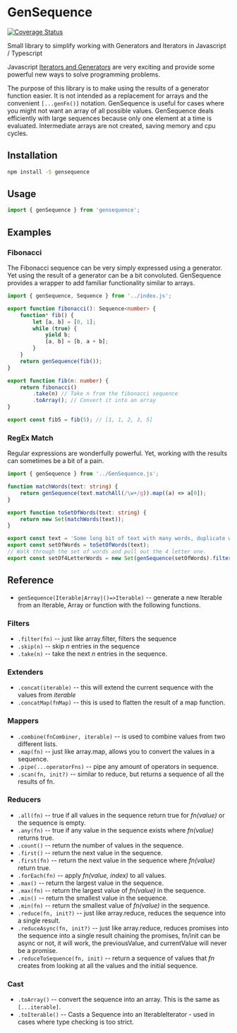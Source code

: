 # GenSequence

[![Coverage Status](https://coveralls.io/repos/github/streetsidesoftware/GenSequence/badge.svg?branch=main)](https://coveralls.io/github/streetsidesoftware/GenSequence?branch=main)

Small library to simplify working with Generators and Iterators in Javascript / Typescript

Javascript [Iterators and Generators](https://developer.mozilla.org/en/docs/Web/JavaScript/Guide/Iterators_and_Generators)
are very exciting and provide some powerful new ways to solve programming problems.

The purpose of this library is to make using the results of a generator function easier.
It is not intended as a replacement for arrays and the convenient `[...genFn()]` notation.
GenSequence is useful for cases where you might not want an array of all possible values.
GenSequence deals efficiently with large sequences because only one element at a time is evaluated.
Intermediate arrays are not created, saving memory and cpu cycles.

## Installation

```sh
npm install -S gensequence
```

## Usage

```ts
import { genSequence } from 'gensequence';
```

## Examples

### Fibonacci

The Fibonacci sequence can be very simply expressed using a generator. Yet using the result of a generator can be a bit convoluted.
GenSequence provides a wrapper to add familiar functionality similar to arrays.

<!--- @@inject: ./src/samples/fibonacci.ts --->

```ts
import { genSequence, Sequence } from '../index.js';

export function fibonacci(): Sequence<number> {
    function* fib() {
        let [a, b] = [0, 1];
        while (true) {
            yield b;
            [a, b] = [b, a + b];
        }
    }
    return genSequence(fib());
}

export function fib(n: number) {
    return fibonacci()
        .take(n) // Take n from the fibonacci sequence
        .toArray(); // Convert it into an array
}

export const fib5 = fib(5); // [1, 1, 2, 3, 5]
```

<!--- @@inject-end: ./src/samples/fibonacci.ts --->

### RegEx Match

Regular expressions are wonderfully powerful. Yet, working with the results can sometimes be a bit of a pain.

<!--- @@inject: ./src/samples/match.ts --->

```ts
import { genSequence } from '../GenSequence.js';

function matchWords(text: string) {
    return genSequence(text.matchAll(/\w+/g)).map((a) => a[0]);
}

export function toSetOfWords(text: string) {
    return new Set(matchWords(text));
}

export const text = 'Some long bit of text with many words, duplicate words...';
export const setOfWords = toSetOfWords(text);
// Walk through the set of words and pull out the 4 letter one.
export const setOf4LetterWords = new Set(genSequence(setOfWords).filter((a) => a.length === 4));
```

<!--- @@inject-end: ./src/samples/match.ts --->

## Reference

- `genSequence(Iterable|Array|()=>Iterable)` -- generate a new Iterable from an Iterable, Array or function with the following functions.

### Filters

- `.filter(fn)` -- just like array.filter, filters the sequence
- `.skip(n)` -- skip _n_ entries in the sequence
- `.take(n)` -- take the next _n_ entries in the sequence.

### Extenders

- `.concat(iterable)` -- this will extend the current sequence with the values from _iterable_
- `.concatMap(fnMap)` -- this is used to flatten the result of a map function.

### Mappers

- `.combine(fnCombiner, iterable)` -- is used to combine values from two different lists.
- `.map(fn)` -- just like array.map, allows you to convert the values in a sequence.
- `.pipe(...operatorFns)` -- pipe any amount of operators in sequence.
- `.scan(fn, init?)` -- similar to reduce, but returns a sequence of all the results of fn.

### Reducers

- `.all(fn)` -- true if all values in the sequence return true for _fn(value)_ or the sequence is empty.
- `.any(fn)` -- true if any value in the sequence exists where _fn(value)_ returns true.
- `.count()` -- return the number of values in the sequence.
- `.first()` -- return the next value in the sequence.
- `.first(fn)` -- return the next value in the sequence where _fn(value)_ return true.
- `.forEach(fn)` -- apply _fn(value, index)_ to all values.
- `.max()` -- return the largest value in the sequence.
- `.max(fn)` -- return the largest value of _fn(value)_ in the sequence.
- `.min()` -- return the smallest value in the sequence.
- `.min(fn)` -- return the smallest value of _fn(value)_ in the sequence.
- `.reduce(fn, init?)` -- just like array.reduce, reduces the sequence into a single result.
- `.reduceAsync(fn, init?)` -- just like array.reduce, reduces promises into the sequence into a single result chaining the promises, fn/init can be async or not, it will work, the previousValue, and currentValue will never be a promise.
- `.reduceToSequence(fn, init)` -- return a sequence of values that _fn_ creates from looking at all the values and the initial sequence.

### Cast

- `.toArray()` -- convert the sequence into an array. This is the same as `[...iterable]`.
- `.toIterable()` -- Casts a Sequence into an IterableIterator - used in cases where type checking is too strict.

